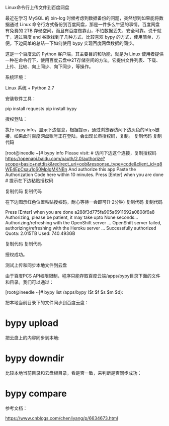  Linux命令行上传文件到百度网盘 
 
 最近在学习 MySQL 的 bin-log 时候考虑到数据备份的问题，突然想到如果能将数据通过 Linux 命令行方式备份到百度网盘，那是一件多么牛逼的事情。百度网盘有免费的 2TB 存储空间，而且有百度做靠山，不怕数据丢失，安全可靠。说干就干，通过百度 and 谷歌找到了几种方式，比较喜欢 bypy 的方式，使用简单，方便。下边简单的总结一下如何使用 bypy 实现百度网盘数据的同步。

这是一个百度云的 Python 客户端，其主要目的和功能，就是为 Linux 使用者提供一种在命令行下，使用百度云盘中2T存储空间的方法。它提供文件列表、下载、上传、比较、向上同步、向下同步，等操作。

系统环境：

Linux 系统 + Python 2.7

安装软件工具：

pip install requests
pip install bypy

授权登陆：

执行 bypy info，显示下边信息，根据提示，通过浏览器访问下边灰色的https链接，如果此时百度网盘账号正在登陆，会出现长串授权码，复制。
复制代码
复制代码

[root@ineedle ~]# bypy info
Please visit:   # 访问下边这个连接，复制授权码
https://openapi.baidu.com/oauth/2.0/authorize?scope=basic+netdisk&redirect_uri=oob&response_type=code&client_id=q8WE4EpCsau1oS0MplgMKNBn
And authorize this app
Paste the Authorization Code here within 10 minutes.
Press [Enter] when you are done    # 提示在下边粘贴授权码

复制代码
复制代码

在下边图示红色位置粘贴授权码，耐心等待一会即可(1-2分钟)
复制代码
复制代码

Press [Enter] when you are done
a288f3d775fa905a6911692a0808f6a8
Authorizing, please be patient, it may take upto None seconds...
Authorizing/refreshing with the OpenShift server ...
OpenShift server failed, authorizing/refreshing with the Heroku server ...
Successfully authorized
Quota: 2.015TB
Used: 740.493GB

复制代码
复制代码

授权成功。

 

测试上传和同步本地文件到云盘

由于百度PCS API权限限制，程序只能存取百度云端/apps/bypy目录下面的文件和目录。我们可以通过：

[root@ineedle ~]# bypy list
/apps/bypy ($t $f $s $m $d):

把本地当前目录下的文件同步到百度云盘：

# bypy upload

把云盘上的内容同步到本地:

# bypy downdir

比较本地当前目录和云盘根目录，看是否一致，来判断是否同步成功：

# bypy compare



参考文档：

https://www.cnblogs.com/chenliyang/p/6634673.html
